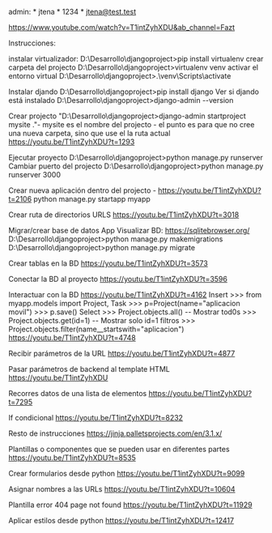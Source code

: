 admin:
    * jtena
    * 1234
    * jtena@test.test

https://www.youtube.com/watch?v=T1intZyhXDU&ab_channel=Fazt

Instrucciones:

instalar virtualizador:
    D:\Desarrollo\djangoproject>pip install virtualenv
crear carpeta del projecto
    D:\Desarrollo\djangoproject>virtualenv venv
activar el entorno virtual
    D:\Desarrollo\djangoproject>.\venv\Scripts\activate

Instalar djando
    D:\Desarrollo\djangoproject>pip install django
Ver si djando está instalado
    D:\Desarrollo\djangoproject>django-admin --version

Crear projecto
    "D:\Desarrollo\djangoproject>django-admin startproject mysite  ."- mysite es el nombre del projecto - el punto es para que no cree una nueva carpeta, sino que use el la ruta actual
    https://youtu.be/T1intZyhXDU?t=1293

Ejecutar proyecto
    D:\Desarrollo\djangoproject>python manage.py runserver
Cambiar puerto del projecto
    D:\Desarrollo\djangoproject>python manage.py runserver 3000

Crear nueva aplicación dentro del projecto - https://youtu.be/T1intZyhXDU?t=2106
    python manage.py startapp myapp

Crear ruta de directorios URLS
    https://youtu.be/T1intZyhXDU?t=3018

Migrar/crear base de datos
    App Visualizar BD: https://sqlitebrowser.org/
    D:\Desarrollo\djangoproject>python manage.py makemigrations
    D:\Desarrollo\djangoproject>python manage.py migrate

Crear tablas en la BD
    https://youtu.be/T1intZyhXDU?t=3573

Conectar la BD al proyecto
    https://youtu.be/T1intZyhXDU?t=3596

Interactuar con la BD
    https://youtu.be/T1intZyhXDU?t=4162
Insert
    >>> from myapp.models import Project, Task 
    >>> p=Project(name="aplicacion movil")
    >>> p.save()
Select
    >>> Project.objects.all() -- Mostrar tod0s
    >>> Project.objects.get(id=1) -- Mostrar solo id=1
filtros
    >>> Project.objects.filter(name__startswith="aplicacion") 
    https://youtu.be/T1intZyhXDU?t=4748

Recibir parámetros de la URL
    https://youtu.be/T1intZyhXDU?t=4877

Pasar parámetros de backend al template HTML
    https://youtu.be/T1intZyhXDU

Recorres datos de una lista de elementos
    https://youtu.be/T1intZyhXDU?t=7295

If condicional
    https://youtu.be/T1intZyhXDU?t=8232

Resto de instrucciones
    https://jinja.palletsprojects.com/en/3.1.x/

Plantillas o componentes que se pueden usar en diferentes partes
    https://youtu.be/T1intZyhXDU?t=8535

Crear formularios desde python
    https://youtu.be/T1intZyhXDU?t=9099

Asignar nombres a las URLs
    https://youtu.be/T1intZyhXDU?t=10604

Plantilla error 404 page not found
    https://youtu.be/T1intZyhXDU?t=11929

Aplicar estilos desde python
    https://youtu.be/T1intZyhXDU?t=12417